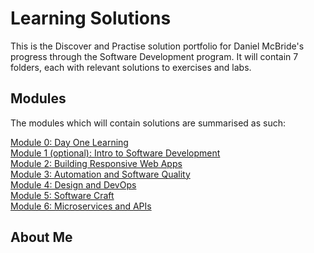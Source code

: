 # Learning Solutions
This is the Discover and Practise solution portfolio for Daniel McBride's progress through the Software Development program. It will contain 7 folders, each with relevant solutions to exercises and labs.

## Modules

The modules which will contain solutions are summarised as such:

[Module 0: Day One Learning](./DayOneLearning) <br />
[Module 1 (optional): Intro to Software Development](./Module1) <br />
[Module 2: Building Responsive Web Apps](./Module2) <br />
[Module 3: Automation and Software Quality](./Module3) <br />
[Module 4: Design and DevOps](./Module4) <br />
[Module 5: Software Craft](./Module5) <br />
[Module 6: Microservices and APIs](./Module6)  <br />

## About Me
